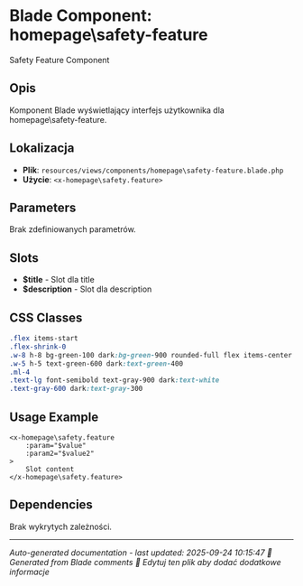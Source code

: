 # Blade Component: homepage\safety-feature

Safety Feature Component

## Opis
Komponent Blade wyświetlający interfejs użytkownika dla homepage\safety-feature.

## Lokalizacja
- **Plik**: `resources/views/components/homepage\safety-feature.blade.php`
- **Użycie**: `<x-homepage\safety.feature>`

## Parameters
Brak zdefiniowanych parametrów.

## Slots
- **$title** - Slot dla title
- **$description** - Slot dla description

## CSS Classes
```css
.flex items-start
.flex-shrink-0
.w-8 h-8 bg-green-100 dark:bg-green-900 rounded-full flex items-center justify-center
.w-5 h-5 text-green-600 dark:text-green-400
.ml-4
.text-lg font-semibold text-gray-900 dark:text-white
.text-gray-600 dark:text-gray-300
```

## Usage Example
```blade
<x-homepage\safety.feature
    :param="$value"
    :param2="$value2"
>
    Slot content
</x-homepage\safety.feature>
```

## Dependencies
Brak wykrytych zależności.

---
*Auto-generated documentation - last updated: 2025-09-24 10:15:47*
*🤖 Generated from Blade comments*
*📝 Edytuj ten plik aby dodać dodatkowe informacje*